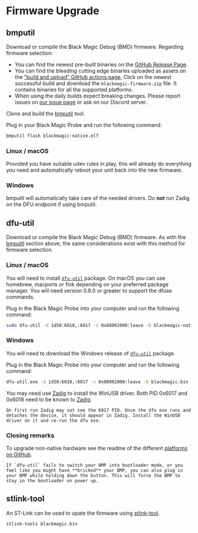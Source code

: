 # Firmware Upgrade

## bmputil

Download or compile the Black Magic Debug (BMD) firmware. Regarding firmware selection:

* You can find the newest pre-built binaries on the [GitHub Release Page](https://github.com/blackmagic-debug/blackmagic/releases).
* You can find the bleeding cutting edge binaries uploaded as assets on the ["build and upload" GitHub actions page](https://github.com/blackmagic-debug/blackmagic/actions/workflows/build-and-upload.yml), Click on the newest successful build and download the `blackmagic-firmware.zip` file. It contains binaries for all the supported platforms.
* When using the daily builds expect breaking changes. Please report issues on [our issue page](https://github.com/blackmagic-debug/blackmagic/issues) or ask on our Discord server.

Clone and build the [bmputil](https://github.com/blackmagic-debug/bmputil) tool.

Plug in your Black Magic Probe and run the following command:

```bash
bmputil flash blackmagic-native.elf
```

### Linux / macOS

Provided you have suitable udev rules in play, this will already do everything you need and automatically reboot your unit back into the new firmware.

### Windows

bmputil will automatically take care of the needed drivers.
Do **not** run Zadig on the DFU endpoint if using bmputil.

## dfu-util

Download or compile the Black Magic Debug (BMD) firmware.
As with the [bmputil](#bmputil) section above, the same considerations exist with this method for firmware selection.

### Linux / macOS

You will need to install [`dfu-util`](http://dfu-util.sourceforge.net/) package. On macOS you can use homebrew, macports or fink depending on your preferred package manager. You will need version 0.8.0 or greater to support the dfuse commands.

Plug in the Black Magic Probe into your computer and run the following command:

```bash
sudo dfu-util -d 1d50:6018,:6017 -s 0x08002000:leave -D blackmagic-native.bin
```

### Windows

You will need to download the Windows release of [`dfu-util`](http://dfu-util.sourceforge.net/) package.

Plug in the Black Magic Probe into your computer and run the following command:

```bash
dfu-util.exe -d 1d50:6018,:6017 -s 0x08002000:leave -D blackmagic.bin
```

You may need use [Zadig](https://tracker.iplocation.net/icsj/) to install the WinUSB driver. Both PID 0x6017 and 0x6018 need to be known to  [Zadig](https://tracker.iplocation.net/icsj/).

```{note}
On first run Zadig may not see the 6017 PID. Once the dfu exe runs and detaches the device, it should appear in Zadig. Install the WinUSB driver on it and re-run the dfu exe.
```

### Closing remarks

To upgrade non-native hardware see the readme of the different [platforms on GitHub](https://github.com/blackmagic-debug/blackmagic/tree/main/src/platforms).

```{note}
If `dfu-util` fails to switch your BMP into bootloader mode, or you feel like you might have **bricked** your BMP, you can also plug in your BMP while holding down the button. This will force the BMP to stay in the bootloader on power up.
```

## stlink-tool

An ST-Link can be used to upate the firmware using [stlink-tool](<https://github.com/jeanthom/stlink-tool>).

```bash
stlink-tools blackmagic.bin
```
